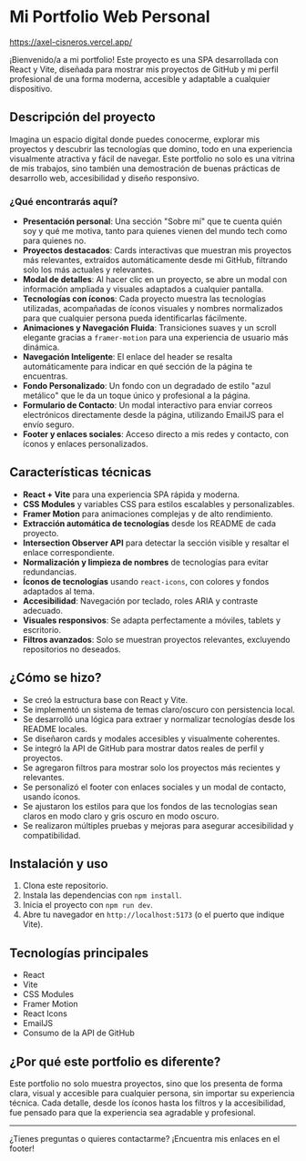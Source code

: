 # Mi Portfolio Web Personal

<https://axel-cisneros.vercel.app/>

¡Bienvenido/a a mi portfolio! Este proyecto es una SPA desarrollada con React y Vite, diseñada para mostrar mis proyectos de GitHub y mi perfil profesional de una forma moderna, accesible y adaptable a cualquier dispositivo.

## Descripción del proyecto

Imagina un espacio digital donde puedes conocerme, explorar mis proyectos y descubrir las tecnologías que domino, todo en una experiencia visualmente atractiva y fácil de navegar. Este portfolio no solo es una vitrina de mis trabajos, sino también una demostración de buenas prácticas de desarrollo web, accesibilidad y diseño responsivo.

### ¿Qué encontrarás aquí?

- **Presentación personal**: Una sección "Sobre mí" que te cuenta quién soy y qué me motiva, tanto para quienes vienen del mundo tech como para quienes no.
- **Proyectos destacados**: Cards interactivas que muestran mis proyectos más relevantes, extraídos automáticamente desde mi GitHub, filtrando solo los más actuales y relevantes.
- **Modal de detalles**: Al hacer clic en un proyecto, se abre un modal con información ampliada y visuales adaptados a cualquier pantalla.
- **Tecnologías con íconos**: Cada proyecto muestra las tecnologías utilizadas, acompañadas de íconos visuales y nombres normalizados para que cualquier persona pueda identificarlas fácilmente.
- **Animaciones y Navegación Fluida**: Transiciones suaves y un scroll elegante gracias a `framer-motion` para una experiencia de usuario más dinámica.
- **Navegación Inteligente**: El enlace del header se resalta automáticamente para indicar en qué sección de la página te encuentras.
- **Fondo Personalizado**: Un fondo con un degradado de estilo "azul metálico" que le da un toque único y profesional a la página.
- **Formulario de Contacto**: Un modal interactivo para enviar correos electrónicos directamente desde la página, utilizando EmailJS para el envío seguro.
- **Footer y enlaces sociales**: Acceso directo a mis redes y contacto, con íconos y enlaces personalizados.

## Características técnicas

- **React + Vite** para una experiencia SPA rápida y moderna.
- **CSS Modules** y variables CSS para estilos escalables y personalizables.
- **Framer Motion** para animaciones complejas y de alto rendimiento.
- **Extracción automática de tecnologías** desde los README de cada proyecto.
- **Intersection Observer API** para detectar la sección visible y resaltar el enlace correspondiente.
- **Normalización y limpieza de nombres** de tecnologías para evitar redundancias.
- **Íconos de tecnologías** usando `react-icons`, con colores y fondos adaptados al tema.
- **Accesibilidad**: Navegación por teclado, roles ARIA y contraste adecuado.
- **Visuales responsivos**: Se adapta perfectamente a móviles, tablets y escritorio.
- **Filtros avanzados**: Solo se muestran proyectos relevantes, excluyendo repositorios no deseados.

## ¿Cómo se hizo?

- Se creó la estructura base con React y Vite.
- Se implementó un sistema de temas claro/oscuro con persistencia local.
- Se desarrolló una lógica para extraer y normalizar tecnologías desde los README locales.
- Se diseñaron cards y modales accesibles y visualmente coherentes.
- Se integró la API de GitHub para mostrar datos reales de perfil y proyectos.
- Se agregaron filtros para mostrar solo los proyectos más recientes y relevantes.
- Se personalizó el footer con enlaces sociales y un modal de contacto, usando íconos.
- Se ajustaron los estilos para que los fondos de las tecnologías sean claros en modo claro y gris oscuro en modo oscuro.
- Se realizaron múltiples pruebas y mejoras para asegurar accesibilidad y compatibilidad.

## Instalación y uso

1. Clona este repositorio.
2. Instala las dependencias con `npm install`.
3. Inicia el proyecto con `npm run dev`.
4. Abre tu navegador en `http://localhost:5173` (o el puerto que indique Vite).

## Tecnologías principales

- React
- Vite
- CSS Modules
- Framer Motion
- React Icons
- EmailJS
- Consumo de la API de GitHub

## ¿Por qué este portfolio es diferente?

Este portfolio no solo muestra proyectos, sino que los presenta de forma clara, visual y accesible para cualquier persona, sin importar su experiencia técnica. Cada detalle, desde los íconos hasta los filtros y la accesibilidad, fue pensado para que la experiencia sea agradable y profesional.

---

¿Tienes preguntas o quieres contactarme? ¡Encuentra mis enlaces en el footer!
